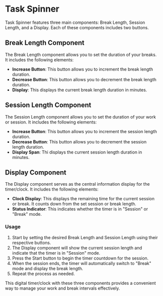 # Task Spinner

Task Spinner features three main components: Break Length, Session Length, and a Display. Each of these components includes two buttons.
## Break Length Component

The Break Length component allows you to set the duration of your breaks. It includes the following elements:

- **Increase Button**: This button allows you to increment the break length duration.
- **Decrease Button**: This button allows you to decrement the break length duration.
- **Display**: This displays the current break length duration in minutes.

## Session Length Component

The Session Length component allows you to set the duration of your work or session. It includes the following elements:

- **Increase Button**: This button allows you to increment the session length duration.
- **Decrease Button**: This button allows you to decrement the session length duration.
- **Display Span**: Thi displays the current session length duration in minutes.

## Display Component

The Display component serves as the central information display for the timer/clock. It includes the following elements:

- **Clock Display**: This displays the remaining time for the current session or break. It counts down from the set session or break length.
- **Status Indicator**: This indicates whether the timer is in "Session" or "Break" mode.

### Usage

1. Start by setting the desired Break Length and Session Length using their respective buttons.
2. The Display component will show the current session length and indicate that the timer is in "Session" mode.
3. Press the Start button to begin the timer countdown for the session.
4. When the session ends, the timer will automatically switch to "Break" mode and display the break length.
5. Repeat the process as needed.

This digital timer/clock with these three components provides a convenient way to manage your work and break intervals effectively.